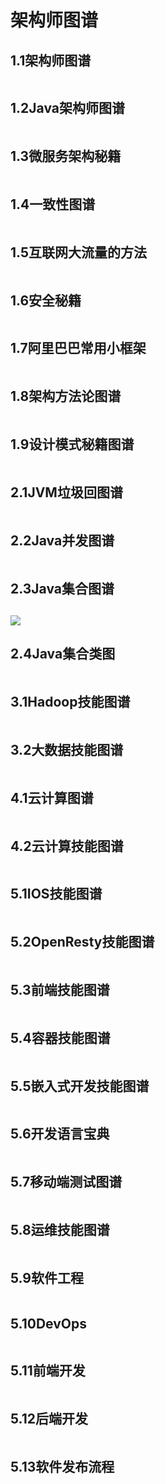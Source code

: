 # 架构师图谱

## 1.1架构师图谱

<figure><img src="../.gitbook/assets/image (13).png" alt=""><figcaption></figcaption></figure>

## 1.2Java架构师图谱

<figure><img src="../.gitbook/assets/image (15).png" alt=""><figcaption></figcaption></figure>

## 1.3微服务架构秘籍

<figure><img src="../.gitbook/assets/image (16).png" alt=""><figcaption></figcaption></figure>

## 1.4一致性图谱

<figure><img src="../.gitbook/assets/image (17).png" alt=""><figcaption></figcaption></figure>

## 1.5互联网大流量的方法

<figure><img src="../.gitbook/assets/image (18).png" alt=""><figcaption></figcaption></figure>

## 1.6安全秘籍

<figure><img src="../.gitbook/assets/image (19).png" alt=""><figcaption></figcaption></figure>

## 1.7阿里巴巴常用小框架

<figure><img src="../.gitbook/assets/image (20).png" alt=""><figcaption></figcaption></figure>

## 1.8架构方法论图谱

<figure><img src="../.gitbook/assets/image (21).png" alt=""><figcaption></figcaption></figure>

## 1.9设计模式秘籍图谱

<figure><img src="../.gitbook/assets/image (22).png" alt=""><figcaption></figcaption></figure>

## 2.1JVM垃圾回图谱

<figure><img src="../.gitbook/assets/image (23).png" alt=""><figcaption></figcaption></figure>

## 2.2Java并发图谱

<figure><img src="../.gitbook/assets/image (24).png" alt=""><figcaption></figcaption></figure>

## 2.3Java集合图谱



## ![](<../.gitbook/assets/image (25).png>)

## 2.4Java集合类图

<figure><img src="../.gitbook/assets/image (26).png" alt=""><figcaption></figcaption></figure>

## 3.1Hadoop技能图谱

<figure><img src="../.gitbook/assets/image (27).png" alt=""><figcaption></figcaption></figure>

## 3.2大数据技能图谱

<figure><img src="../.gitbook/assets/image (28).png" alt=""><figcaption></figcaption></figure>

## 4.1云计算图谱

<figure><img src="../.gitbook/assets/image (29).png" alt=""><figcaption></figcaption></figure>

## 4.2云计算技能图谱

<figure><img src="../.gitbook/assets/image (30).png" alt=""><figcaption></figcaption></figure>

## 5.1IOS技能图谱

<figure><img src="../.gitbook/assets/image (31).png" alt=""><figcaption></figcaption></figure>

## 5.2OpenResty技能图谱

<figure><img src="../.gitbook/assets/image (32).png" alt=""><figcaption></figcaption></figure>

## 5.3前端技能图谱

<figure><img src="../.gitbook/assets/image (33).png" alt=""><figcaption></figcaption></figure>

## 5.4容器技能图谱

<figure><img src="../.gitbook/assets/image (34).png" alt=""><figcaption></figcaption></figure>

## 5.5嵌入式开发技能图谱

<figure><img src="../.gitbook/assets/image (35).png" alt=""><figcaption></figcaption></figure>

## 5.6开发语言宝典

<figure><img src="../.gitbook/assets/image (36).png" alt=""><figcaption></figcaption></figure>

## 5.7移动端测试图谱

<figure><img src="../.gitbook/assets/image (37).png" alt=""><figcaption></figcaption></figure>

## 5.8运维技能图谱

<figure><img src="../.gitbook/assets/image (38).png" alt=""><figcaption></figcaption></figure>

## 5.9软件工程

<figure><img src="../.gitbook/assets/image (39).png" alt=""><figcaption></figcaption></figure>

## 5.10DevOps

<figure><img src="../.gitbook/assets/image (40).png" alt=""><figcaption></figcaption></figure>

## 5.11前端开发

<figure><img src="../.gitbook/assets/image (41).png" alt=""><figcaption></figcaption></figure>

## 5.12后端开发

<figure><img src="../.gitbook/assets/image (42).png" alt=""><figcaption></figcaption></figure>

## 5.13软件发布流程

<figure><img src="../.gitbook/assets/image (43).png" alt=""><figcaption></figcaption></figure>
